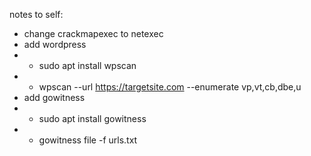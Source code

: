 notes to self:
- change crackmapexec to netexec
- add wordpress
-   - sudo apt install wpscan
-   - wpscan --url https://targetsite.com --enumerate vp,vt,cb,dbe,u
- add gowitness
- - sudo apt install gowitness
- - gowitness file -f urls.txt
